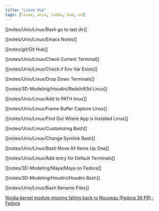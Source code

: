 ```yaml
---
title: "Linux Hub"
tags: [linux, unix, index, hub, os]
---
```


[[notes/Unix/Linux/Bash go to last dir]]

[[notes/Unix/Linux/Emacs Notes]]

[[notes/git/Git Hub]]

[[notes/Unix/Linux/Check Current Terminal]]

[[notes/Unix/Linux/Check if Env Var Exists]]

[[notes/Unix/Linux/Drop Down Terminals]]

[[notes/3D-Modeling/Houdini/Redshift3d Linux]]

[[notes/Unix/Linux/Add to PATH linux]]

[[notes/Unix/Linux/Frame Buffer Capture Linux]]

[[notes/Unix/Linux/Find Out Where App is Installed Linux]]

[[notes/Unix/Linux/Customizing Bash]]

[[notes/Unix/Linux/Change Symlink Bash]]

[[notes/Unix/Linux/Bash Move All Items Up One]]

[[notes/Unix/Linux/Add entry for Default Terminals]]

[[notes/3D-Modeling/Maya/Maya on Fedora]]


[[notes/3D-Modeling/Houdini/Houdini Bash]]

[[notes/Unix/Linux/Bash Rename Files]]

[Nvidia kernel module missing falling back to Nouveau (Fedora 36 PR) : Fedora](https://www.reddit.com/r/Fedora/comments/t7w5j3/nvidia_kernel_module_missing_falling_back_to/)
